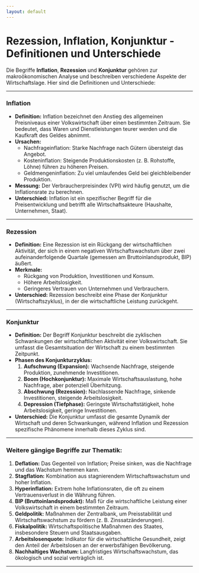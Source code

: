 ```yaml
---
layout: default
---
```


# Rezession, Inflation, Konjunktur - Definitionen und Unterschiede

Die Begriffe **Inflation**, **Rezession** und **Konjunktur** gehören zur makroökonomischen Analyse und beschreiben verschiedene Aspekte der Wirtschaftslage. Hier sind die Definitionen und Unterschiede:

---

### **Inflation**
- **Definition:** Inflation bezeichnet den Anstieg des allgemeinen Preisniveaus einer Volkswirtschaft über einen bestimmten Zeitraum. Sie bedeutet, dass Waren und Dienstleistungen teurer werden und die Kaufkraft des Geldes abnimmt.
- **Ursachen:** 
  - Nachfrageinflation: Starke Nachfrage nach Gütern übersteigt das Angebot.
  - Kosteninflation: Steigende Produktionskosten (z. B. Rohstoffe, Löhne) führen zu höheren Preisen.
  - Geldmengeninflation: Zu viel umlaufendes Geld bei gleichbleibender Produktion.
- **Messung:** Der Verbraucherpreisindex (VPI) wird häufig genutzt, um die Inflationsrate zu berechnen.
- **Unterschied:** Inflation ist ein spezifischer Begriff für die Preisentwicklung und betrifft alle Wirtschaftsakteure (Haushalte, Unternehmen, Staat).

---

### **Rezession**
- **Definition:** Eine Rezession ist ein Rückgang der wirtschaftlichen Aktivität, der sich in einem negativen Wirtschaftswachstum über zwei aufeinanderfolgende Quartale (gemessen am Bruttoinlandsprodukt, BIP) äußert.
- **Merkmale:**
  - Rückgang von Produktion, Investitionen und Konsum.
  - Höhere Arbeitslosigkeit.
  - Geringeres Vertrauen von Unternehmen und Verbrauchern.
- **Unterschied:** Rezession beschreibt eine Phase der Konjunktur (Wirtschaftszyklus), in der die wirtschaftliche Leistung zurückgeht.

---

### **Konjunktur**
- **Definition:** Der Begriff Konjunktur beschreibt die zyklischen Schwankungen der wirtschaftlichen Aktivität einer Volkswirtschaft. Sie umfasst die Gesamtsituation der Wirtschaft zu einem bestimmten Zeitpunkt.
- **Phasen des Konjunkturzyklus:**
  1. **Aufschwung (Expansion):** Wachsende Nachfrage, steigende Produktion, zunehmende Investitionen.
  2. **Boom (Hochkonjunktur):** Maximale Wirtschaftsauslastung, hohe Nachfrage, aber potenziell Überhitzung.
  3. **Abschwung (Rezession):** Nachlassende Nachfrage, sinkende Investitionen, steigende Arbeitslosigkeit.
  4. **Depression (Tiefphase):** Geringste Wirtschaftstätigkeit, hohe Arbeitslosigkeit, geringe Investitionen.
- **Unterschied:** Die Konjunktur umfasst die gesamte Dynamik der Wirtschaft und deren Schwankungen, während Inflation und Rezession spezifische Phänomene innerhalb dieses Zyklus sind.

---

### Weitere gängige Begriffe zur Thematik:
1. **Deflation:** Das Gegenteil von Inflation; Preise sinken, was die Nachfrage und das Wachstum hemmen kann.
2. **Stagflation:** Kombination aus stagnierendem Wirtschaftswachstum und hoher Inflation.
3. **Hyperinflation:** Extrem hohe Inflationsraten, die oft zu einem Vertrauensverlust in die Währung führen.
4. **BIP (Bruttoinlandsprodukt):** Maß für die wirtschaftliche Leistung einer Volkswirtschaft in einem bestimmten Zeitraum.
5. **Geldpolitik:** Maßnahmen der Zentralbank, um Preisstabilität und Wirtschaftswachstum zu fördern (z. B. Zinssatzänderungen).
6. **Fiskalpolitik:** Wirtschaftspolitische Maßnahmen des Staates, insbesondere Steuern und Staatsausgaben.
7. **Arbeitslosenquote:** Indikator für die wirtschaftliche Gesundheit, zeigt den Anteil der Arbeitslosen an der erwerbsfähigen Bevölkerung.
8. **Nachhaltiges Wachstum:** Langfristiges Wirtschaftswachstum, das ökologisch und sozial verträglich ist.

---